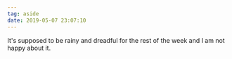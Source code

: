 ```yaml
---
tag: aside
date: 2019-05-07 23:07:10
---
```

It's supposed to be rainy and dreadful for the rest of the week and I am not happy about it. 